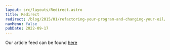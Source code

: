 ```yaml
---
layout: src/layouts/Redirect.astro
title: Redirect
redirect: /blog/2015/01/refactoring-your-program-and-changing-your-oil/
navMenu: false
pubDate: 2022-09-17
---
```

<div>
Our article feed can be found <a href="/blog/2015/01/refactoring-your-program-and-changing-your-oil/">here</a>
</div>
